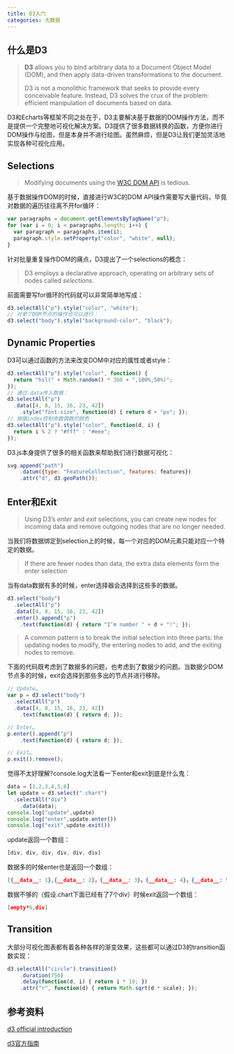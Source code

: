 ```yaml
---
title: D3入门
categories: 大数据
---
```


## 什么是D3

> **D3** allows you to bind arbitrary data to a Document Object Model (DOM), and then apply data-driven transformations to the document. 
>
> D3 is not a monolithic framework that seeks to provide every conceivable feature. Instead, D3 solves the crux of the problem: efficient manipulation of documents based on data. 

D3和Echarts等框架不同之处在于，D3主要解决基于数据的DOM操作方法，而不是提供一个完整地可视化解决方案。D3提供了很多数据转换的函数，方便你进行DOM操作与绘图，但是本身并不进行绘图。虽然麻烦，但是D3让我们更加灵活地实现各种可视化应用。

## Selections

> Modifying documents using the [W3C DOM API](https://www.w3.org/DOM/DOMTR) is tedious.

基于数据操作DOM的时候，直接进行W3C的DOM API操作需要写大量代码，毕竟对数据的遍历往往离不开for循环：

```javascript
var paragraphs = document.getElementsByTagName("p");
for (var i = 0; i < paragraphs.length; i++) {
  var paragraph = paragraphs.item(i);
  paragraph.style.setProperty("color", "white", null);
}
```

针对批量重复操作DOM的痛点，D3提出了一个selections的概念：

> D3 employs a declarative approach, operating on arbitrary sets of nodes called *selections*. 

前面需要写for循环的代码就可以非常简单地写成：

```javascript
d3.selectAll("p").style("color", "white");
// 对单个DOM节点的操作也可以进行：
d3.select("body").style("background-color", "black");
```

## Dynamic Properties

D3可以通过函数的方法来改变DOM中对应的属性或者style：

```javascript
d3.selectAll("p").style("color", function() {
  return "hsl(" + Math.random() * 360 + ",100%,50%)";
});
// 通过.data传入数据：
d3.selectAll("p")
  .data([4, 8, 15, 16, 23, 42])
    .style("font-size", function(d) { return d + "px"; });
// 根据index控制奇数偶数的颜色
d3.selectAll("p").style("color", function(d, i) {
  return i % 2 ? "#fff" : "#eee";
});
```

D3.js本身提供了很多的相关函数来帮助我们进行数据可视化：

```javascript
svg.append("path")
    .datum({type: "FeatureCollection", features: features})
    .attr("d", d3.geoPath());
```

## Enter和Exit

> Using D3’s *enter* and *exit* selections, you can create new nodes for incoming data and remove outgoing nodes that are no longer needed.

当我们将数据绑定到selection上的时候，每一个对应的DOM元素只能对应一个特定的数据。

> If there are fewer nodes than data, the extra data elements form the enter selection

当有data数据有多的时候，enter选择器会选择到这些多的数据。

```javascript
d3.select("body")
  .selectAll("p")
  .data([4, 8, 15, 16, 23, 42])
  .enter().append("p")
    .text(function(d) { return "I’m number " + d + "!"; });
```

> A common pattern is to break the initial selection into three parts: the updating nodes to modify, the entering nodes to add, and the exiting nodes to remove.

下面的代码既考虑到了数据多的问题，也考虑到了数据少的问题。当数据少DOM节点多的时候，exit会选择到那些多出的节点并进行移除。

```javascript
// Update…
var p = d3.select("body")
  .selectAll("p")
  .data([4, 8, 15, 16, 23, 42])
    .text(function(d) { return d; });

// Enter…
p.enter().append("p")
    .text(function(d) { return d; });

// Exit…
p.exit().remove();
```

觉得不太好理解?console.log大法看一下enter和exit到底是什么鬼：

```javascript
data = [1,2,3,4,5,6]
let update = d3.select(".chart")
  .selectAll("div")
    .data(data);
console.log("update",update)
console.log("enter",update.enter())
console.log("exit",update.exit())
```

update返回一个数组：

```javascript
[div, div, div, div, div, div]
```

数据多的时候enter也是返回一个数组：

```json
[{__data__: 1},{__data__: 2}，{__data__: 3}，{__data__: 4}，{__data__: 5}，{__data__: 6}]
```

数据不够的（假设.chart下面已经有了7个div）时候exit返回一个数组：

```json
[empty*6,div]
```

## Transition

大部分可视化图表都有着各种各样的渐变效果，这些都可以通过D3的transition函数实现：

```javascript
d3.selectAll("circle").transition()
    .duration(750)
    .delay(function(d, i) { return i * 10; })
    .attr("r", function(d) { return Math.sqrt(d * scale); });
```

## 参考资料

[d3 official introduction](https://d3js.org/#selections)

[d3官方指南](https://github.com/d3/d3/wiki/Tutorials)

